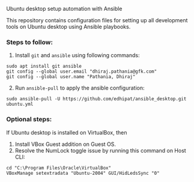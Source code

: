 Ubuntu desktop setup automation with Ansible

This repository contains configuration files for setting up all development tools on Ubuntu desktop using Ansible playbooks.

### Steps to follow:
1. Install `git` and `ansible` using following commands:
```shell
sudo apt install git ansible
git config --global user.email "dhiraj.pathania@gfk.com"
git config --global user.name "Pathania, Dhiraj"
```
2. Run `ansible-pull` to apply the ansible configuration:
```shell
sudo ansible-pull -U https://github.com/edhipat/ansible_desktop.git ubuntu.yml
```


### Optional steps:
If Ubuntu desktop is installed on VirtualBox, then
1. Install VBox Guest addition on Guest OS.
2. Resolve the NumLock toggle issue by running this command on Host CLI:
```commandline
cd "C:\Program Files\Oracle\VirtualBox"
VBoxManage setextradata "Ubuntu-2004" GUI/HidLedsSync "0"
```
